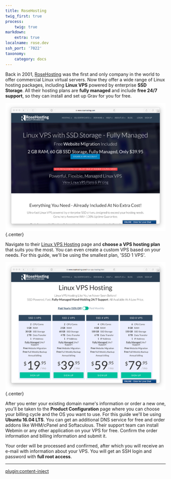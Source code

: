 ```yaml
---
title: RoseHosting
twig_first: true
process:
    twig: true
markdown:
    extra: true
localname: rose.dev
ssh_port: '7022'
taxonomy:
    category: docs
---
```


Back in 2001, [RoseHosting](https://www.rosehosting.com) was the first and only company in the world to offer commercial Linux virtual servers.  Now they offer a wide range of Linux hosting packages, including **Linux VPS** powered by enterprise **SSD Storage**. All their hosting plans are **fully managed** and include **free 24/7 support**, so they can install and set up Grav for you for free.

![](rosehosting-home.png) {.center}

Navigate to their [Linux VPS Hosting](https://www.rosehosting.com/linux-vps-hosting.html) page and **choose a VPS hosting plan** that suits you the most. You can even create a custom VPS based on your needs. For this guide, we'll be using the smallest plan, 'SSD 1 VPS'.

![](rosehosting-plans.png) {.center}

After you enter your existing domain name's information or order a new one, you'll be taken to the **Product Configuration** page where you can choose your billing cycle and the OS you want to use. For this guide we'll be using **Ubuntu 16.04 LTS**. You can get an additional DNS service for free and order addons like WHM/cPanel and Softaculous. Their support team can install Webmin or any other application on your VPS for free. Confirm the order information and billing information and submit it.

Your order will be processed and confirmed, after which you will receive an e-mail with information about your VPS. You will get an SSH login and password with **full root access**.

---

[plugin:content-inject](/hosting/vps/ubuntu-16.04)



